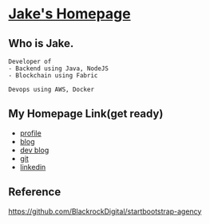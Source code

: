 # [Jake's Homepage](https://jake-park.info)

## Who is Jake.
~~~
Developer of
- Backend using Java, NodeJS
- Blockchain using Fabric

Devops using AWS, Docker
~~~

## My Homepage Link(get ready)

- [profile](https://jake-park.info)
- [blog](https://blog.jake-park.info)
- [dev blog](https://dev.jake-park.info)
- [git](https://github.com/variu)
- [linkedin](https://jake-park.info)
    
## Reference
https://github.com/BlackrockDigital/startbootstrap-agency
